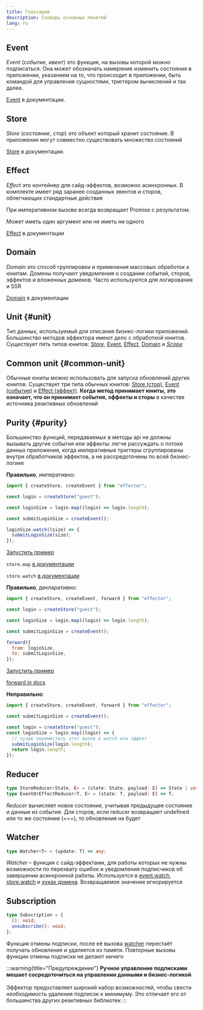 ```yaml
---
title: Глоссарий
description: Словарь основных понятий
lang: ru
---
```


## Event

_Event_ (_событие_, _ивент_) это функция, на вызовы которой можно подписаться. Она может обозначать намерение изменить состояния в приложении, указанием на то, что происходит в приложении, быть командой для управления сущностями, триггером вычислений и так далее.

[Event](/ru/api/effector/Event) в документации.

## Store

_Store_ (_состояние_, _стор_) это объект который хранит состояние. В приложении могут совместно существовать множество состояний

[Store](/ru/api/effector/Store) в документации.

## Effect

_Effect_ это контейнер для сайд-эффектов, возможно асинхронных. В комплекте имеет ряд заранее созданных эвентов и сторов, облегчающих стандартные действия

При императивном вызове всегда возвращает Promise с результатом.

Может иметь один аргумент или не иметь ни одного

[Effect](/ru/api/effector/Effect) в документации

## Domain

_Domain_ это способ группировки и применения массовых обработок к юнитам. Домены получают уведомления о создании событий, сторов, эффектов и вложенных доменов. Часто используются для логирования и SSR

[Domain](/ru/api/effector/Domain) в документации

## Unit {#unit}

Тип данных, используемый для описания бизнес-логики приложений. Большинство методов эффектора имеют дело с обработкой юнитов.
Существует пять типов юнитов: [_Store_](/ru/api/effector/Store), [Event](/ru/api/effector/Event), [Effect](/ru/api/effector/Effect), [Domain](/ru/api/effector/Domain) и [_Scope_](/ru/api/effector/Scope)

## Common unit {#common-unit}

Обычные юниты можно использовать для запуска обновлений других юнитов. Существует три типа обычных юнитов: [Store (стор)](/ru/api/effector/Store), [Event (событие)](/ru/api/effector/Event) и [Effect (эффект)](/ru/api/effector/Effect). **Когда метод принимает юниты, это означает, что он принимает события, эффекты и сторы** в качестве источника реактивных обновлений

## Purity {#purity}

Большинство функций, передаваемых в методы api не должны вызывать другие события или эффекты: легче рассуждать о потоке данных приложения, когда императивные триггеры сгруппированы внутри обработчиков эффектов, а не рассредоточены по всей бизнес-логике

**Правильно**, императивно:

```js
import { createStore, createEvent } from "effector";

const login = createStore("guest");

const loginSize = login.map((login) => login.length);

const submitLoginSize = createEvent();

loginSize.watch((size) => {
  submitLoginSize(size);
});
```

[Запустить пример](https://share.effector.dev/D5hV8C70)

`store.map` [в документации](/ru/api/effector/Store#store-map-fn)

`store.watch` [в документации](/ru/api/effector/Store#store-watch-watcher)

**Правильно**, декларативно:

```js
import { createStore, createEvent, forward } from "effector";

const login = createStore("guest");

const loginSize = login.map((login) => login.length);

const submitLoginSize = createEvent();

forward({
  from: loginSize,
  to: submitLoginSize,
});
```

[Запустить пример](https://share.effector.dev/it0gXQLI)

[forward in docs](/ru/api/effector/forward)

**Неправильно**:

```js
import { createStore, createEvent, forward } from "effector";

const submitLoginSize = createEvent();

const login = createStore("guest");
const loginSize = login.map((login) => {
  // лучше переместить этот вызов в watch или эффект
  submitLoginSize(login.length);
  return login.length;
});
```

## Reducer

```typescript
type StoreReducer<State, E> = (state: State, payload: E) => State | void;
type EventOrEffectReducer<T, E> = (state: T, payload: E) => T;
```

_Reducer_ вычисляет новое состояние, учитывая предыдущее состояние и данные из события. Для сторов, если reducer возвращает undefined или то же состояние (===), то обновления не будет

## Watcher

```typescript
type Watcher<T> = (update: T) => any;
```

_Watcher_ – функция с сайд-эффектами, для работы которых не нужны возможности по перехвату ошибок и уведомления подписчиков об завершении асинхронной работы. Используется в [event.watch](/ru/api/effector/Event#watchwatcher), [store.watch](/ru/api/effector/Store#store-watch-watcher) и [хуках домена](/ru/api/effector/Domain#oncreateeventhook). Возвращаемое значение игнорируется

## Subscription

```typescript
type Subscription = {
  (): void;
  unsubscribe(): void;
};
```

Функция отмены подписки, после её вызова [watcher](#watcher) перестаёт получать обновления и удаляется из памяти. Повторные вызовы функции отмены подписки не делают ничего

:::warning{title="Предупреждение"}
**Ручное управление подписками мешает сосредоточиться на управлении данными и бизнес-логикой**
<br/><br/>
Эффектор предоставляет широкий набор возможностей, чтобы свести необходимость удаления подписок к минимуму. Это отличает его от большинства других реактивных библиотек
:::

[effect]: /ru/api/effector/Effect
[store]: /ru/api/effector/Store
[event]: /ru/api/effector/Event
[domain]: /ru/api/effector/Domain
[scope]: /ru/api/effector/Scope
